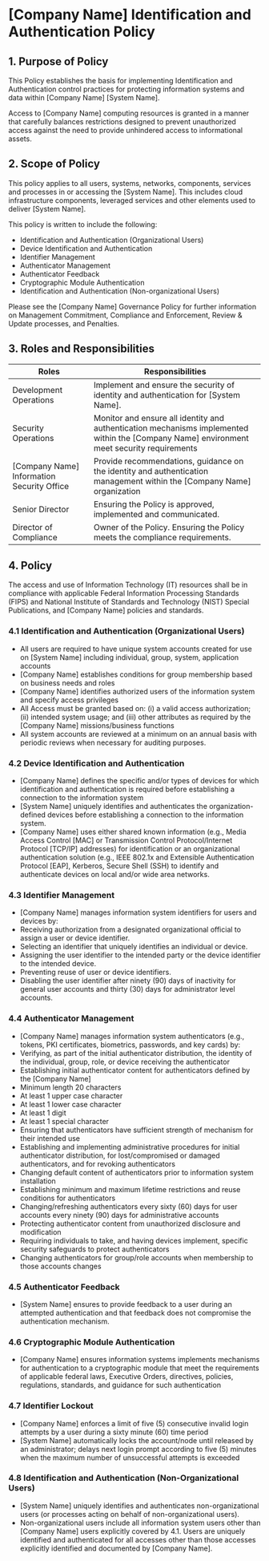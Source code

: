 # [Company Name] Identification and Authentication Policy

## 1. Purpose of Policy
This Policy establishes the basis for implementing Identification and Authentication control practices for protecting information systems and data within [Company Name] [System Name].

Access to [Company Name] computing resources is granted in a manner that carefully balances restrictions designed to prevent unauthorized access against the need to provide unhindered access to informational assets.

## 2. Scope of Policy
This policy applies to all users, systems, networks, components, services and processes in or accessing the [System Name]. This includes cloud infrastructure components, leveraged services and other elements used to deliver [System Name].

This policy is written to include the following:
* Identification and Authentication (Organizational Users)
* Device Identification and Authentication
* Identifier Management
* Authenticator Management
* Authenticator Feedback
* Cryptographic Module Authentication
* Identification and Authentication (Non-organizational Users)

Please see the [Company Name] Governance Policy for further information on Management Commitment, Compliance and Enforcement, Review & Update processes, and Penalties.

## 3. Roles and Responsibilities
|Roles                           | Responsibilities|
|--------------------------------|--------------------------------------|
|Development Operations          | Implement and ensure the security of identity and authentication for [System Name].|
|Security Operations             | Monitor and ensure all identity and authentication mechanisms implemented within the [Company Name] environment meet security requirements|
|[Company Name] Information Security Office | Provide recommendations, guidance on the identity and authentication management within the [Company Name] organization|
|Senior Director        | Ensuring the Policy is approved, implemented and communicated.|
|Director of Compliance | Owner of the Policy. Ensuring the Policy meets the compliance requirements.|

## 4. Policy
The access and use of Information Technology (IT) resources shall be in compliance with applicable Federal Information Processing Standards (FIPS) and National Institute of Standards and Technology (NIST) Special Publications, and [Company Name] policies and standards.

### 4.1 Identification and Authentication (Organizational Users)
* All users are required to have unique system accounts created for use on [System Name] including individual, group, system, application accounts
* [Company Name] establishes conditions for group membership based on business needs and roles
* [Company Name] identifies authorized users of the information system and specify access privileges
* All Access must be granted based on: (i) a valid access authorization; (ii) intended system usage; and (iii) other attributes as required by the [Company Name] missions/business functions
* All system accounts are reviewed at a minimum on an annual basis with periodic reviews when necessary for auditing purposes.

### 4.2 Device Identification and Authentication
* [Company Name] defines the specific and/or types of devices for which identification and authentication is required before establishing a connection to the information system
* [System Name] uniquely identifies and authenticates the organization-defined devices before establishing a connection to the information system.
* [Company Name] uses either shared known information (e.g., Media Access Control [MAC] or Transmission Control Protocol/Internet Protocol [TCP/IP] addresses) for identification or an organizational authentication solution (e.g., IEEE 802.1x and Extensible Authentication Protocol [EAP], Kerberos, Secure Shell (SSH) to identify and authenticate devices on local and/or wide area networks.

### 4.3 Identifier Management
* [Company Name] manages information system identifiers for users and devices by:
 * Receiving authorization from a designated organizational official to assign a user or device identifier.
 * Selecting an identifier that uniquely identifies an individual or device.
 * Assigning the user identifier to the intended party or the device identifier to the intended device.
 * Preventing reuse of user or device identifiers.
 * Disabling the user identifier after ninety (90) days of inactivity for general user accounts and thirty (30) days for administrator level accounts.

### 4.4 Authenticator Management
* [Company Name] manages information system authenticators (e.g., tokens, PKI certificates, biometrics, passwords, and key cards) by:
* Verifying, as part of the initial authenticator distribution, the identity of the individual, group, role, or device receiving the authenticator
* Establishing initial authenticator content for authenticators defined by the [Company Name]
 * Minimum length 20 characters
 * At least  1 upper case character
 * At least  1 lower case character
 * At least  1 digit
 * At least  1 special character
* Ensuring that authenticators have sufficient strength of mechanism for their intended use
* Establishing and implementing administrative procedures for initial authenticator distribution, for lost/compromised or damaged authenticators, and for revoking authenticators
* Changing default content of authenticators prior to information system installation
* Establishing minimum and maximum lifetime restrictions and reuse conditions for authenticators
* Changing/refreshing authenticators every sixty (60) days for user accounts every ninety (90) days for administrative accounts
* Protecting authenticator content from unauthorized disclosure and modification
* Requiring individuals to take, and having devices implement, specific security safeguards to protect authenticators
* Changing authenticators for group/role accounts when membership to those accounts changes

### 4.5 Authenticator Feedback
* [System Name] ensures to provide feedback to a user during an attempted authentication and that feedback does not compromise the authentication mechanism.

### 4.6 Cryptographic Module Authentication
* [Company Name] ensures information systems implements mechanisms for authentication to a cryptographic module that meet the requirements of applicable federal laws, Executive Orders, directives, policies, regulations, standards, and guidance for such authentication

### 4.7 Identifier Lockout
* [Company Name] enforces a limit of five (5) consecutive invalid login attempts by a user during a sixty minute (60) time period
* [System Name] automatically locks the account/node until released by an administrator; delays next login prompt according to five (5) minutes when the maximum number of unsuccessful attempts is exceeded

### 4.8 Identification and Authentication (Non-Organizational Users)
* [System Name] uniquely identifies and authenticates non-organizational users (or processes acting on behalf of non-organizational users).
* Non-organizational users include all information system users other than [Company Name] users explicitly covered by 4.1. Users are uniquely identified and authenticated for all accesses other than those accesses explicitly identified and documented by [Company Name].
